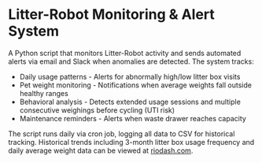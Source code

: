 # Litter-Robot Monitoring & Alert System

A Python script that monitors Litter-Robot activity and sends automated alerts via email and Slack when anomalies are detected. The system tracks:

- Daily usage patterns - Alerts for abnormally high/low litter box visits  
- Pet weight monitoring - Notifications when average weights fall outside healthy ranges  
- Behavioral analysis - Detects extended usage sessions and multiple consecutive weighings before cycling (UTI risk) 
- Maintenance reminders - Alerts when waste drawer reaches capacity  

The script runs daily via cron job, logging all data to CSV for historical tracking. Historical trends including 3-month litter box usage frequency and daily average weight data can be viewed at [riodash.com](https://riodash.com).
